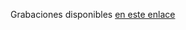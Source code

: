 Grabaciones disponibles [en este enlace](https://drive.google.com/drive/folders/1kzwIFwbdOIFCoJSBF1rZJaIgjFtf-3Z5?usp=sharing)
